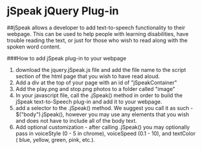 # jSpeak jQuery Plug-in

##jSpeak allows a developer to add text-to-speech functionality to their webpage. This can be used to help people with learning disabilities, have trouble reading the text, or just for those who wish to read along with the spoken word content.

###How to add jSpeak plug-in to your webpage

1. download the jquery.jSpeak.js file and add the file name to the script section of the html page that you wish to have read aloud.
2. Add a div at the top of your page with an id of "jSpeakContainer"
3. Add the play.png and stop.png photos to a folder called "image"
4. In your javascript file, call the .jSpeak() method in order to build the jSpeak text-to-Speech plug-in and add it to your webpage.
5. add a selector to the .jSpeak() method. We suggest you call it as such - $("body").jSpeak(), however you may use any elements that you wish and does not have to include all of the body text.
6. Add optional customization - after calling .jSpeak() you may optionally pass in voiceStyle (0 - 5 in chrome), voiceSpeed (0.1 - 10), and textColor ( blue, yellow, green, pink, etc.).
